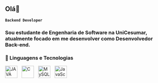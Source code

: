 ## Olá👋

**`Backend Developer`**

### Sou estudante de Engenharia de Software na UniCesumar, atualmente focado em me desenvolver como Desenvolvedor Back-end.

### 🤖 Linguagens e Tecnologias

<img 
    text-align: left
    alt="JAVA"
    title="JAVA"
    width="40px"
    style="padding-right:10px;"
    src="https://cdn.jsdelivr.net/gh/devicons/devicon@latest/icons/java/java-original.svg" 
/>
<img 
    text-align: left 
    alt="C"
    title="C"
    width="40px"
    style="padding-right:10px;"
    src="https://cdn.jsdelivr.net/gh/devicons/devicon@latest/icons/c/c-original.svg" 
/>
<img 
    text-align: left 
    alt="MySQL"
    title="MySQL"
    width="40px"
    style="padding-right:10px;"
    src="https://cdn.jsdelivr.net/gh/devicons/devicon@latest/icons/mysql/mysql-original.svg"
/>
<img 
    text-align="left" 
    alt="JavaScript" 
    title="JavaScript" 
    width="40px" 
    style="padding-right:10px;" 
    src="https://cdn.jsdelivr.net/gh/devicons/devicon@latest/icons/javascript/javascript-original.svg" 
/>
